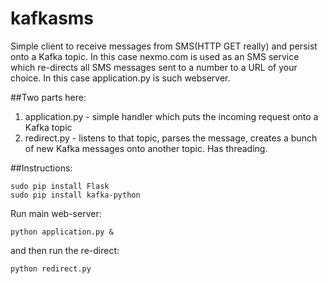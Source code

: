 # kafkasms
Simple client to receive messages from SMS(HTTP GET really) and persist onto a Kafka topic.  In this case nexmo.com is used as an SMS service which re-directs all SMS messages sent to a number to a URL of your choice.  In this case application.py is such webserver.

##Two parts here:
1. application.py - simple handler which puts the incoming request onto a Kafka topic
2. redirect.py - listens to that topic, parses the message, creates a bunch of new Kafka messages onto another topic. Has threading.

##Instructions:

```
sudo pip install Flask
sudo pip install kafka-python
```

Run main web-server:

```
python application.py &
```

and then run the re-direct:

```
python redirect.py
```
